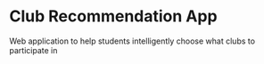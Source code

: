 # Club Recommendation App
Web application to help students intelligently choose what clubs to participate in
